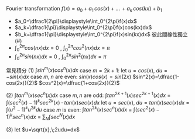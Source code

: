Fourier transformation
$f(x)=a_0+a_1\,cos(x)+...\,+a_k\,cos(kx)+b_1$
- $a_0=\dfrac1{2\pi}\displaystyle\int_0^{2\pi}f(x)dx$
- $a_k=\dfrac1{\pi}\displaystyle\int_0^{2\pi}f(x)cos(kx)dx$
- $b_k=\dfrac1{\pi}\displaystyle\int_0^{2\pi}f(x)sin(kx)dx$   彼此間線性獨立
(#)
- $\displaystyle\int_0^{2\pi}cos(nx)dx=0$ , $\displaystyle\int_0^{2\pi}cos^2(nx)dx=\pi$ 
- $\displaystyle\int_0^{2\pi}sin(nx)dx=0$ , $\displaystyle\int_0^{2\pi}sin^2(nx)dx=\pi$

常見積分
(1) $\displaystyle\int sin^m(x)cos^n(x)dx$
case $m=2k+1$:    let $u = cos(x),\; du=-sin(x)dx$
case $m,\;n$ are even: 
	$sin(x)cos(x)=sin(2x)$
	$sin^2(x)=\dfrac{1-cos(2x)}{2}$
	$cos^2(x)=\dfrac{1+cos(2x)}{2}$

(2) $\displaystyle\int tan^m(x)sec^n(x)dx$
case $m,\,n$ are odd:
	$\displaystyle\int tan^{2k+1}(x)sec^{2k+1}(x)dx$
	= $\displaystyle\int (sec^2(x)-1)^ksec^{2k}(x)\cdot tan(x)sec(x)dx$
	  let $u = sec(x),\;du=tan(x)sec(x)dx$
	= $\displaystyle\int (u^2-1)^ku^{2k}du$
case $m$ is even:
	$\displaystyle\int tan^{2k}(x)sec^n(x)dx$
	= $\displaystyle\int (sec^2(x)-1)^{k}sec^n(x)dx$ = $\displaystyle\sum_{N}\int sec^N(x)dx$

(3) let $u=\sqrt{x},\;2udu=dx$

